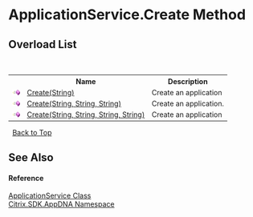 # ApplicationService.Create Method 
 


## Overload List
&nbsp;<table><tr><th></th><th>Name</th><th>Description</th></tr><tr><td>![Public method](media/pubmethod.gif "Public method")</td><td><a href="63e7034f-5898-998d-355c-1b6be34afcd7">Create(String)</a></td><td>
Create an application</td></tr><tr><td>![Public method](media/pubmethod.gif "Public method")</td><td><a href="cf9d3c1a-6673-d2a5-9cc5-ed372f4e01e6">Create(String, String, String)</a></td><td>
Create an application.</td></tr><tr><td>![Public method](media/pubmethod.gif "Public method")</td><td><a href="8dc3ac03-39cd-bd85-900b-18c09775d09d">Create(String, String, String, String)</a></td><td>
Create an application</td></tr></table>&nbsp;
<a href="#applicationservice.create-method">Back to Top</a>

## See Also


#### Reference
<a href="4190f2b6-31d1-9744-132e-b12e165db1a3">ApplicationService Class</a><br /><a href="fe2d265b-410b-8b11-1eb4-a790e0b062bf">Citrix.SDK.AppDNA Namespace</a><br />